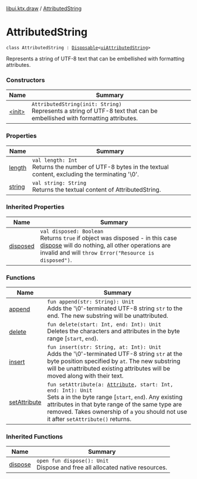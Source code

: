 [libui.ktx.draw](../README.md) / [AttributedString](README.md)

# AttributedString

`class AttributedString : `[`Disposable`](../../libui.ktx/-disposable/README.md)`<`[`uiAttributedString`](../../libui/ui-attributed-string.md)`>`

Represents a string of UTF-8 text that can be embellished with formatting attributes.

### Constructors

| Name | Summary |
|---|---|
| [&lt;init&gt;](-init-.md) | `AttributedString(init: String)`<br>Represents a string of UTF-8 text that can be embellished with formatting attributes. |

### Properties

| Name | Summary |
|---|---|
| [length](length.md) | `val length: Int`<br>Returns the number of UTF-8 bytes in the textual content, excluding the terminating '\\0'. |
| [string](string.md) | `val string: String`<br>Returns the textual content of AttributedString. |

### Inherited Properties

| Name | Summary |
|---|---|
| [disposed](../../libui.ktx/-disposable/disposed.md) | `val disposed: Boolean`<br>Returns `true` if object was disposed - in this case [dispose](../../libui.ktx/-disposable/dispose.md) will do nothing, all other operations are invalid and will `throw Error("Resource is disposed")`. |

### Functions

| Name | Summary |
|---|---|
| [append](append.md) | `fun append(str: String): Unit`<br>Adds the '\\0'-terminated UTF-8 string `str` to the end. The new substring will be unattributed. |
| [delete](delete.md) | `fun delete(start: Int, end: Int): Unit`<br>Deletes the characters and attributes in the byte range \[`start`, `end`). |
| [insert](insert.md) | `fun insert(str: String, at: Int): Unit`<br>Adds the '\\0'-terminated UTF-8 string `str` at the byte position specified by `at`. The new substring will be unattributed existing attributes will be moved along with their text. |
| [setAttribute](set-attribute.md) | `fun setAttribute(a: `[`Attribute`](../-attribute/README.md)`, start: Int, end: Int): Unit`<br>Sets a in the byte range \[`start`, `end`). Any existing attributes in that byte range of the same type are removed. Takes ownership of `a` you should not use it after `setAttribute()` returns. |

### Inherited Functions

| Name | Summary |
|---|---|
| [dispose](../../libui.ktx/-disposable/dispose.md) | `open fun dispose(): Unit`<br>Dispose and free all allocated native resources. |
